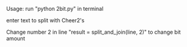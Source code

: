 Usage: run "python 2bit.py" in terminal

enter text to split with Cheer2's

Change number 2 in line "result = split_and_join(line, 2)" to change bit amount
